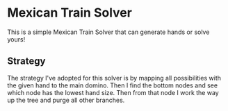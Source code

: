 # Mexican Train Solver
This is a simple Mexican Train Solver that can generate hands or solve yours!

## Strategy
The strategy I've adopted for this solver is by mapping all possibilities with the given hand to the main domino.
Then I find the bottom nodes and see which node has the lowest hand size.
Then from that node I work the way up the tree and purge all other branches.